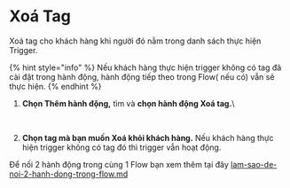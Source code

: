 # Xoá Tag

&#x20;Xoá tag cho khách hàng khi người đó nằm trong danh sách thực hiện Trigger.

{% hint style="info" %}
Nếu khách hàng thực hiện trigger không có tag đã cài đặt trong hành động, hành động tiếp theo trong Flow( nếu có) vẫn sẽ thực hiện.
{% endhint %}

1.  **Chọn Thêm hành động,** tìm và **chọn hành động Xoá tag.**\


    <figure><img src="../../../.gitbook/assets/xóa tag.png" alt=""><figcaption></figcaption></figure>
2. **Chọn tag mà bạn muốn Xoá khỏi khách hàng.** Nếu khách hàng thực hiện trigger không có tag đó thì trigger vẫn hoạt động.

Để nối 2 hành động trong cùng 1 Flow bạn xem thêm tại đây [lam-sao-de-noi-2-hanh-dong-trong-flow.md](../lam-sao-de-noi-2-hanh-dong-trong-flow.md "mention")
